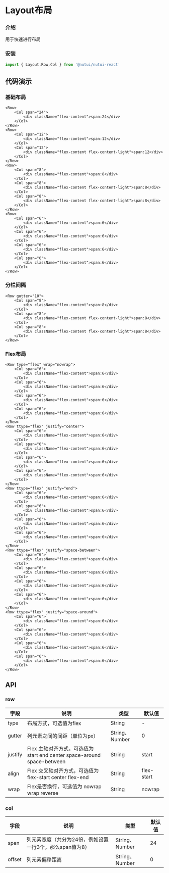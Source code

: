 #  Layout布局

### 介绍

用于快速进行布局

### 安装
```javascript
import { Layout,Row,Col } from '@nutui/nutui-react'
```


## 代码演示

### 基础布局

```tsx
<Row>
    <Col span="24">
        <div className="flex-content">span:24</div>
    </Col>
</Row>
<Row>
    <Col span="12">
        <div className="flex-content">span:12</div>
    </Col>
    <Col span="12">
        <div className="flex-content flex-content-light">span:12</div>
    </Col> 
</Row>
<Row>
    <Col span="8">
        <div className="flex-content">span:8</div>
    </Col>
    <Col span="8">
        <div className="flex-content flex-content-light">span:8</div>
    </Col> 
    <Col span="8">
        <div className="flex-content flex-content-light">span:8</div>
    </Col> 
</Row>
<Row>
    <Col span="6">
        <div className="flex-content">span:6</div>
    </Col>
    <Col span="6">
        <div className="flex-content">span:6</div>
    </Col>
    <Col span="6">
        <div className="flex-content">span:6</div>
    </Col>
    <Col span="6">
        <div className="flex-content">span:6</div>
    </Col>
</Row>
```

### 分栏间隔

```tsx
<Row gutter="10">
    <Col span="8">
        <div className="flex-content">span:8</div>
    </Col>
    <Col span="8">
        <div className="flex-content flex-content-light">span:8</div>
    </Col> 
    <Col span="8">
        <div className="flex-content flex-content-light">span:8</div>
    </Col> 
</Row>
```

### Flex布局

```tsx
<Row type="flex" wrap="nowrap">
    <Col span="6">
        <div className="flex-content">span:6</div>
    </Col>
    <Col span="6">
        <div className="flex-content">span:6</div>
    </Col>
    <Col span="6">
        <div className="flex-content">span:6</div>
    </Col>
    <Col span="6">
        <div className="flex-content">span:6</div>
    </Col>
</Row>
<Row ttype="flex" justify="center">
    <Col span="6">
        <div className="flex-content">span:6</div>
    </Col>
    <Col span="6">
        <div className="flex-content">span:6</div>
    </Col>
    <Col span="6">
        <div className="flex-content">span:6</div>
    </Col>
    <Col span="6">
        <div className="flex-content">span:6</div>
    </Col>
</Row>
<Row ttype="flex" justify="end">
    <Col span="6">
        <div className="flex-content">span:6</div>
    </Col>
    <Col span="6">
        <div className="flex-content">span:6</div>
    </Col>
    <Col span="6">
        <div className="flex-content">span:6</div>
    </Col>
    <Col span="6">
        <div className="flex-content">span:6</div>
    </Col>
</Row>
<Row ttype="flex" justify="space-between">
    <Col span="6">
        <div className="flex-content">span:6</div>
    </Col>
    <Col span="6">
        <div className="flex-content">span:6</div>
    </Col>
    <Col span="6">
        <div className="flex-content">span:6</div>
    </Col>
    <Col span="6">
        <div className="flex-content">span:6</div>
    </Col>
</Row>
<Row ttype="flex" justify="space-around">
    <Col span="6">
        <div className="flex-content">span:6</div>
    </Col>
    <Col span="6">
        <div className="flex-content">span:6</div>
    </Col>
    <Col span="6">
        <div className="flex-content">span:6</div>
    </Col>
    <Col span="6">
        <div className="flex-content">span:6</div>
    </Col>
</Row>
```


## API

### row

| 字段         | 说明                             | 类型   | 默认值           |
|--------------|----------------------------------|--------|------------------|
| type         | 布局方式，可选值为flex              | String | -                |
| gutter        | 列元素之间的间距（单位为px）         | String、Number | 0      |
| justify       | Flex 主轴对齐方式，可选值为 start end center space-around space-between| String | start               |
| align	 | Flex 交叉轴对齐方式，可选值为 flex-start center flex-end     | String | flex-start |
| wrap          | Flex是否换行，可选值为 nowrap wrap reverse    | String | nowrap              |

### col

| 字段 | 说明           | 类型     | 默认值           |
|--------|----------------|--------------| ------------------|
| span  | 列元素宽度（共分为24份，例如设置一行3个，那么span值为8） | String、Number| 24|
| offset  | 列元素偏移距离 | String、Number| 0|
